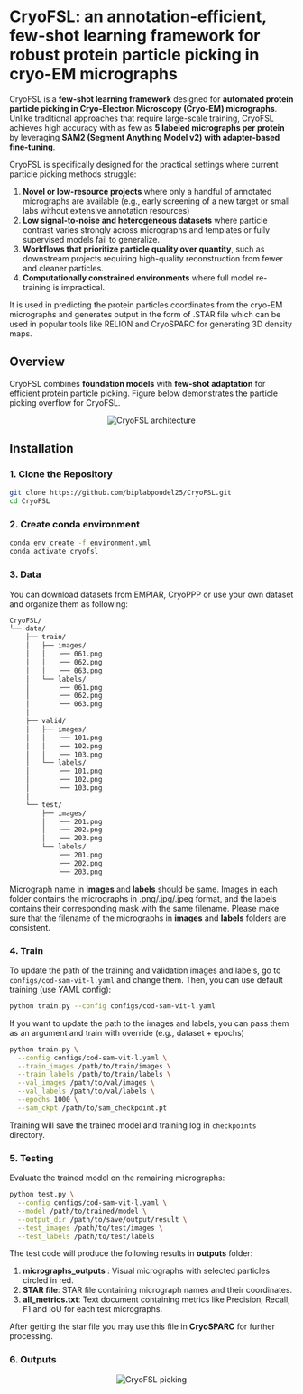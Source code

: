 # CryoFSL: an annotation-efficient, few-shot learning framework for robust protein particle picking in cryo-EM micrographs

CryoFSL is a **few-shot learning framework** designed for **automated protein particle picking in Cryo-Electron Microscopy (Cryo-EM) micrographs**.  
Unlike traditional approaches that require large-scale training, CryoFSL achieves high accuracy with as few as **5 labeled micrographs per protein** by leveraging **SAM2 (Segment Anything Model v2) with adapter-based fine-tuning**.

CryoFSL is specifically designed for the practical settings where current particle picking methods struggle:
1. **Novel or low-resource projects** where only a handful of annotated micrographs are available (e.g., early screening of a new target or small labs without extensive annotation resources)
2. **Low signal-to-noise and heterogeneous datasets** where particle contrast varies strongly across micrographs and templates or fully supervised models fail to generalize.
3. **Workflows that prioritize particle quality over quantity**, such as downstream projects requiring high-quality reconstruction from fewer and cleaner particles.
4. **Computationally constrained environments** where full model re-training is impractical.

It is used in predicting the protein particles coordinates from the cryo-EM micrographs and generates output in the form of .STAR file which can be used in popular tools like RELION and CryoSPARC for generating 3D density maps.

## Overview
CryoFSL combines **foundation models** with **few-shot adaptation** for efficient protein particle picking. Figure below demonstrates the particle picking overflow for CryoFSL.

<p align="center">
  <img src="assets/main_diagram.png" alt="CryoFSL architecture"/>
</p>

## Installation

### 1. Clone the Repository
```bash
git clone https://github.com/biplabpoudel25/CryoFSL.git
cd CryoFSL
```

### 2. Create conda environment
```bash
conda env create -f environment.yml
conda activate cryofsl
```

### 3. Data
You can download datasets from EMPIAR, CryoPPP or use your own dataset and organize them as following:

```bash
CryoFSL/
└── data/
    ├── train/
    │   ├── images/
    │   │   ├── 061.png
    │   │   ├── 062.png
    │   │   └── 063.png
    │   └── labels/
    │       ├── 061.png
    │       ├── 062.png
    │       └── 063.png
    │
    ├── valid/
    │   ├── images/
    │   │   ├── 101.png
    │   │   ├── 102.png
    │   │   └── 103.png
    │   └── labels/
    │       ├── 101.png
    │       ├── 102.png
    │       └── 103.png
    │
    └── test/
        ├── images/
        │   ├── 201.png
        │   ├── 202.png
        │   └── 203.png
        └── labels/
            ├── 201.png
            ├── 202.png
            └── 203.png
```

Micrograph name in **images** and **labels** should be same. Images in each folder contains the micrographs in .png/.jpg/.jpeg format, and the labels contains their corresponding mask with the same filename. Please make sure that the filename of the micrographs in **images** and **labels** folders are consistent.

### 4. Train
To update the path of the training and validation images and labels, go to `configs/cod-sam-vit-l.yaml` and change them. Then, you can use default training (use YAML config):
```bash
python train.py --config configs/cod-sam-vit-l.yaml
```

If you want to update the path to the images and labels, you can pass them as an argument and train with override (e.g., dataset + epochs)
```bash
python train.py \
  --config configs/cod-sam-vit-l.yaml \
  --train_images /path/to/train/images \
  --train_labels /path/to/train/labels \
  --val_images /path/to/val/images \
  --val_labels /path/to/val/labels \
  --epochs 1000 \
  --sam_ckpt /path/to/sam_checkpoint.pt
```

Training will save the trained model and training log in `checkpoints` directory. 

### 5. Testing
Evaluate the trained model on the remaining micrographs: 
```bash
python test.py \
  --config configs/cod-sam-vit-l.yaml \
  --model /path/to/trained/model \
  --output_dir /path/to/save/output/result \
  --test_images /path/to/test/images \
  --test_labels /path/to/test/labels
```

The test code will produce the following results in **outputs** folder: 
1. **micrographs_outputs** : Visual micrographs with selected particles circled in red.
2. **STAR file**: STAR file containing micrograph names and their coordinates. 
3. **all_metrics.txt**: Text document containing metrics like Precision, Recall, F1 and IoU for each test micrographs. 

After getting the star file you may use this file in **CryoSPARC** for further processing.

### 6. Outputs
<p align="center">
  <img src="assets/results_section_PAPER.png" alt="CryoFSL picking"/>
</p>
